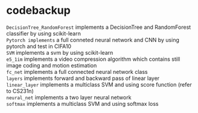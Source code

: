 # codebackup
`DecisionTree_RandomForest` implements a DecisionTree and RandomForest classifier by using scikit-learn <br>
`Pytorch implements` a full conneted neural network and CNN by using pytorch and test in CIFA10 <br>
`SVM` implements a svm by using scikit-learn <br>
`e5_1im` implements a video compression algorithm which contains still image coding and motion estimation <br>
`fc_net` implements a full connected neural network class <br>
`layers` implements forward and backward pass of linear layer <br>
`linear_layer` implements a multiclass SVM and using score function (refer to CS231n) <br>
`neural_net` implements a two layer neural network <br>
`softmax` implements a multiclass SVM and using softmax loss <br>

